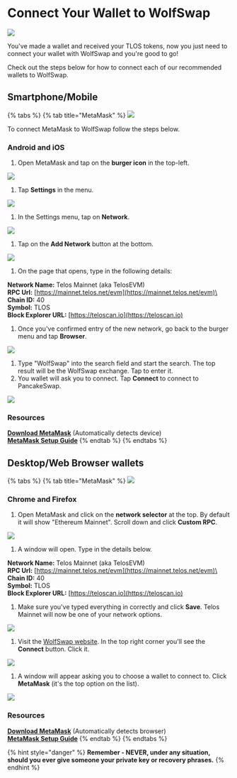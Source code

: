 # Connect Your Wallet to WolfSwap

![](../.gitbook/assets/Wolf\_candid.png)

You've made a wallet and received your TLOS tokens, now you just need to connect your wallet with WolfSwap and you're good to go!

Check out the steps below for how to connect each of our recommended wallets to WolfSwap.

## Smartphone/Mobile

{% tabs %}
{% tab title="MetaMask" %}
![](<../.gitbook/assets/image (33) (3) (4) (5).png>)

To connect MetaMask to WolfSwap follow the steps below.

### Android and iOS

1. Open MetaMask and tap on the **burger icon** in the top-left.

![](<../.gitbook/assets/image (72).png>)

1. Tap **Settings** in the menu.

![](<../.gitbook/assets/image (73).png>)

1. In the Settings menu, tap on **Network**.

![](<../.gitbook/assets/image (74).png>)

1. Tap on the **Add Network** button at the bottom.

![](<../.gitbook/assets/image (75).png>)

1. On the page that opens, type in the following details:

**Network Name:** Telos Mainnet (aka TelosEVM)\
**RPC Url:** [https://mainnet.telos.net/evm](https://mainnet.telos.net/evm)\
**Chain ID:** 40\
**Symbol:** TLOS\
**Block Explorer URL:** [https://teloscan.io](https://teloscan.io)

1. Once you've confirmed entry of the new network, go back to the burger menu and tap **Browser**.

![](<../.gitbook/assets/image (76).png>)

1. Type "WolfSwap" into the search field and start the search. The top result will be the WolfSwap exchange. Tap to enter it.
2. You wallet will ask you to connect. Tap **Connect** to connect to PancakeSwap.

![](../.gitbook/assets/metamask\_confirm.png)

### Resources

[**Download MetaMask**](https://metamask.io/download.html) (Automatically detects device)\
[**MetaMask Setup Guide**](https://academy.binance.com/en/articles/connecting-metamask-to-binance-smart-chain\))
{% endtab %}
{% endtabs %}

## **Desktop/Web Browser wallets**

{% tabs %}
{% tab title="MetaMask" %}
![](<../.gitbook/assets/image (33) (3) (4) (5) (4).png>)

### Chrome and Firefox

1. Open MetaMask and click on the **network selector** at the top. By default it will show "Ethereum Mainnet". Scroll down and click **Custom RPC**.

![](<../.gitbook/assets/image (84).png>)

1. A window will open. Type in the details below.

**Network Name:** Telos Mainnet (aka TelosEVM)\
**RPC Url:** [https://mainnet.telos.net/evm](https://mainnet.telos.net/evm)\
**Chain ID:** 40\
**Symbol:** TLOS\
**Block Explorer URL:** [https://teloscan.io](https://teloscan.io)



1. Make sure you've typed everything in correctly and click **Save**. Telos Mainnet will now be one of your network options.

![](<../.gitbook/assets/image (86).png>)

1. Visit the [WolfSwap website](https://wolfswap.finance). In the top right corner you'll see the **Connect** button. Click it.

![](<../.gitbook/assets/image (164) (3) (3) (2).png>)

1. A window will appear asking you to choose a wallet to connect to. Click **MetaMask** (it's the top option on the list).

![](<../.gitbook/assets/image (87).png>)

### Resources

[**Download MetaMask**](https://metamask.io/download.html) (Automatically detects browser)\
[**MetaMask Setup Guide**](https://academy.binance.com/en/articles/connecting-metamask-to-binance-smart-chain)
{% endtab %}
{% endtabs %}

{% hint style="danger" %}
**Remember - NEVER, under any situation, should you ever give someone your private key or recovery phrases.**
{% endhint %}
